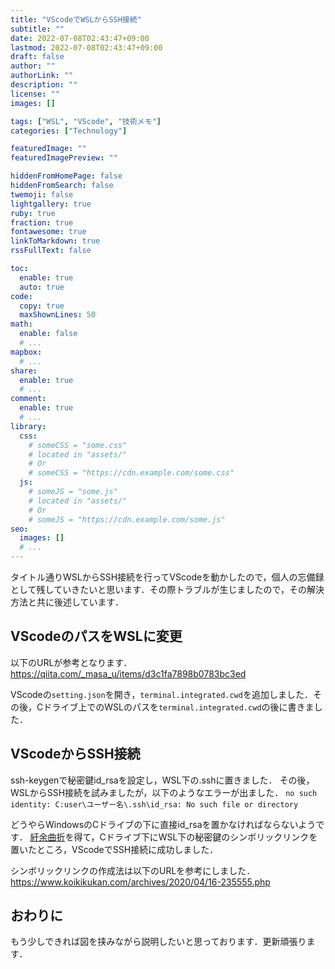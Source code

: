 ```yaml
---
title: "VScodeでWSLからSSH接続"
subtitle: ""
date: 2022-07-08T02:43:47+09:00
lastmod: 2022-07-08T02:43:47+09:00
draft: false
author: ""
authorLink: ""
description: ""
license: ""
images: []

tags: ["WSL", "VScode", "技術メモ"]
categories: ["Technology"]

featuredImage: ""
featuredImagePreview: ""

hiddenFromHomePage: false
hiddenFromSearch: false
twemoji: false
lightgallery: true
ruby: true
fraction: true
fontawesome: true
linkToMarkdown: true
rssFullText: false

toc:
  enable: true
  auto: true
code:
  copy: true
  maxShownLines: 50
math:
  enable: false
  # ...
mapbox:
  # ...
share:
  enable: true
  # ...
comment:
  enable: true
  # ...
library:
  css:
    # someCSS = "some.css"
    # located in "assets/"
    # Or
    # someCSS = "https://cdn.example.com/some.css"
  js:
    # someJS = "some.js"
    # located in "assets/"
    # Or
    # someJS = "https://cdn.example.com/some.js"
seo:
  images: []
  # ...
---
```


<!--more-->

タイトル通りWSLからSSH接続を行ってVScodeを動かしたので，個人の忘備録として残していきたいと思います．その際トラブルが生じましたので，その解決方法と共に後述しています．
## VScodeのパスをWSLに変更  
以下のURLが参考となります．
https://qiita.com/_masa_u/items/d3c1fa7898b0783bc3ed

VScodeの`setting.json`を開き，`terminal.integrated.cwd`を追加しました．その後，Cドライブ上でのWSLのパスを`terminal.integrated.cwd`の後に書きました．
## VScodeからSSH接続  
ssh-keygenで秘密鍵id_rsaを設定し，WSL下の.sshに置きました．
その後，WSLからSSH接続を試みましたが，以下のようなエラーが出ました．
`no such identity: C:user\ユーザー名\.ssh\id_rsa: No such file or directory`

どうやらWindowsのCドライブの下に直接id_rsaを置かなければならないようです．
[紆余曲折](https://ja.stackoverflow.com/questions/83517/vscode%e3%81%aessh%e7%a7%98%e5%af%86%e9%8d%b5%e3%81%ae%e3%82%a2%e3%83%89%e3%83%ac%e3%82%b9%e8%a8%ad%e5%ae%9a%e3%81%ae%e5%a4%89%e6%9b%b4%e3%81%8c%e3%81%a7%e3%81%8d%e3%82%8b%e3%81%8b%e3%81%a9%e3%81%86%e3%81%8b)を得て，Cドライブ下にWSL下の秘密鍵のシンボリックリンクを置いたところ，VScodeでSSH接続に成功しました．

シンボリックリンクの作成法は以下のURLを参考にしました．
https://www.koikikukan.com/archives/2020/04/16-235555.php

## おわりに
もう少しできれば図を挟みながら説明したいと思っております．更新頑張ります．